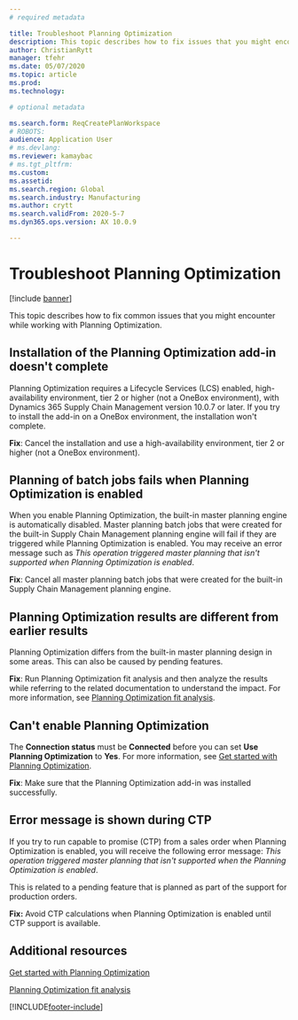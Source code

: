 ```yaml
---
# required metadata

title: Troubleshoot Planning Optimization
description: This topic describes how to fix issues that you might encounter while working with Planning Optimization.
author: ChristianRytt
manager: tfehr
ms.date: 05/07/2020
ms.topic: article
ms.prod: 
ms.technology: 

# optional metadata

ms.search.form: ReqCreatePlanWorkspace
# ROBOTS: 
audience: Application User
# ms.devlang: 
ms.reviewer: kamaybac
# ms.tgt_pltfrm: 
ms.custom: 
ms.assetid: 
ms.search.region: Global
ms.search.industry: Manufacturing
ms.author: crytt
ms.search.validFrom: 2020-5-7
ms.dyn365.ops.version: AX 10.0.9

---
```

# Troubleshoot Planning Optimization 

[!include [banner](../../includes/banner.md)]

This topic describes how to fix common issues that you might encounter while working with Planning Optimization.

## Installation of the Planning Optimization add-in doesn't complete

Planning Optimization requires a Lifecycle Services (LCS) enabled, high-availability environment, tier 2 or higher (not a OneBox environment), with Dynamics 365 Supply Chain Management version 10.0.7 or later. If you try to install the add-in on a OneBox environment, the installation won't complete.

**Fix**: Cancel the installation and use a high-availability environment, tier 2 or higher (not a OneBox environment).

## Planning of batch jobs fails when Planning Optimization is enabled

When you enable Planning Optimization, the built-in master planning engine is automatically disabled. Master planning batch jobs that were created for the built-in Supply Chain Management planning engine will fail if they are triggered while Planning Optimization is enabled. You may receive an error message such as *This operation triggered master planning that isn't supported when Planning Optimization is enabled*.

**Fix**: Cancel all master planning batch jobs that were created for the built-in Supply Chain Management planning engine.

## Planning Optimization results are different from earlier results

Planning Optimization differs from the built-in master planning design in some areas. This can also be caused by pending features.

**Fix**: Run Planning Optimization fit analysis and then analyze the results while referring to the related documentation to understand the impact. For more information, see [Planning Optimization fit analysis](planning-optimization-fit-analysis.md).

## Can't enable Planning Optimization

The **Connection status** must be **Connected** before you can set **Use Planning Optimization** to **Yes**. For more information, see [Get started with Planning Optimization](get-started.md).

**Fix**: Make sure that the Planning Optimization add-in was installed successfully.

## Error message is shown during CTP

If you try to run capable to promise (CTP) from a sales order when Planning Optimization is enabled, you will receive the following error message: *This operation triggered master planning that isn't supported when the Planning Optimization is enabled*.

This is related to a pending feature that is planned as part of the support for production orders.

**Fix:** Avoid CTP calculations when Planning Optimization is enabled until CTP support is available.

## Additional resources

[Get started with Planning Optimization](get-started.md)

[Planning Optimization fit analysis](planning-optimization-fit-analysis.md)


[!INCLUDE[footer-include](../../../includes/footer-banner.md)]